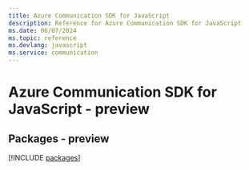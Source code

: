 ```yaml
---
title: Azure Communication SDK for JavaScript
description: Reference for Azure Communication SDK for JavaScript
ms.date: 06/07/2024
ms.topic: reference
ms.devlang: javascript
ms.service: communication
---
```

# Azure Communication SDK for JavaScript - preview
## Packages - preview
[!INCLUDE [packages](communication-index.md)]